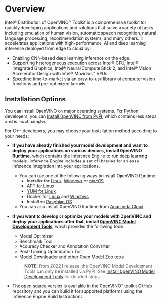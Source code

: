 # Overview

Intel® Distribution of OpenVINO™ Toolkit is a comprehensive toolkit for quickly developing applications and solutions that solve a variety of tasks including emulation of human vision, automatic speech recognition, natural language processing, recommendation systems, and many others. It accelerates applications with high-performance, AI and deep learning inference deployed from edge to cloud by:

* Enabling CNN-based deep learning inference on the edge.
* Supporting heterogeneous execution across Intel® CPU, Intel® Integrated Graphics, Intel® Neural Compute Stick 2, and Intel® Vision Accelerator Design with Intel® Movidius™ VPUs.
* Speeding time-to-market via an easy-to-use library of computer vision functions and pre-optimized kernels.

## Installation Options

You can install OpenVINO on major operating systems. For Python developers, you can [Install OpenVINO from PyPI](../installing-openvino-pip.md), which contains less steps and is much simpler.

For C++ developers, you may choose your installation method according to your needs:

* **If you have already finished your model development and want to deploy your applications on various devices, install OpenVINO Runtime**, which contains the Inference Engine to run deep learning models. Inference Engine includes a set of libraries for an easy inference integration into your applications.
  * You can use one of the following ways to install OpenVINO Runtime:
    * Installer for [Linux](../installing-openvino-linux.md), [Windows](../installing-openvino-windows.md) or [macOS](../installing-openvino-macos.md)
    * [APT for Linux](../installing-openvino-apt.md)
    * [YUM for Linux](../installing-openvino-yum.md)
    * Docker for [Linux](../installing-openvino-docker-linux.md) and [Windows](../installing-openvino-docker-windows.md)
    * Install on [Raspbian OS](../installing-openvino-raspbian.md)
  * You can also install OpenVINO Runtime from [Anaconda Cloud](../installing-openvino-conda.md).

* **If you want to develop or optimize your models with OpenVINO and deploy your applications after that, install [OpenVINO Model Development Tools](../installing-model-dev-tools.md)**, which provides the following tools:
  * Model Optimizer
  * Benchmark Tool
  * Accuracy Checker and Annotation Converter
  * Post-Training Optimization Tool
  * Model Downloader and other Open Model Zoo tools
  
  > **NOTE**: From 2022.1 release, the OpenVINO Model Development Tools can only be installed via PyPI. See [Install OpenVINO Model Development Tools](../installing-model-dev-tools.md) for detailed steps.

* The open source version is available in the OpenVINO™ toolkit GitHub repository and you can build it for supported platforms using the Inference Engine Build Instructions.
